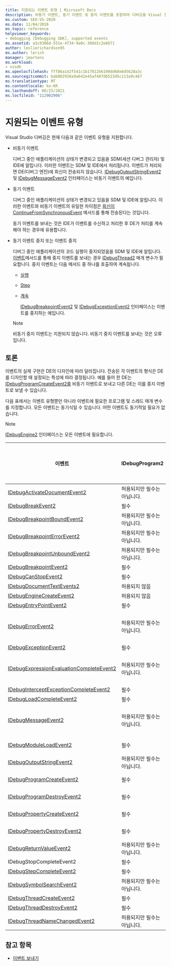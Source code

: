 ```yaml
---
title: 지원되는 이벤트 유형 | Microsoft Docs
description: 비동기 이벤트, 동기 이벤트 및 중지 이벤트를 포함하여 디버깅을 Visual Studio 지원하는 이벤트 유형에 대해 알아봅니다.
ms.custom: SEO-VS-2020
ms.date: 11/04/2016
ms.topic: reference
helpviewer_keywords:
- debugging [Debugging SDK], supported events
ms.assetid: a3c0386d-551e-4734-9a0c-368d1c2e6671
author: leslierichardson95
ms.author: lerich
manager: jmartens
ms.workload:
- vssdk
ms.openlocfilehash: fff86a142f541c1b17012b6190dd68e8d5628a3c
ms.sourcegitcommit: bab002936a9a642e45af407d652345c113a9c467
ms.translationtype: MT
ms.contentlocale: ko-KR
ms.lasthandoff: 06/25/2021
ms.locfileid: "112902906"
---
```

# <a name="supported-event-types"></a>지원되는 이벤트 유형
Visual Studio 디버깅은 현재 다음과 같은 이벤트 유형을 지원합니다.

- 비동기 이벤트

   디버그 중인 애플리케이션의 상태가 변경되고 있음을 SDM(세션 디버그 관리자) 및 IDE에 알립니다. 이러한 이벤트는 SDM 및 IDE에서 처리됩니다. 이벤트가 처리되면 DE(디버그 엔진)에 회신이 전송되지 않습니다. [IDebugOutputStringEvent2](../../extensibility/debugger/reference/idebugoutputstringevent2.md) 및 [IDebugMessageEvent2](../../extensibility/debugger/reference/idebugmessageevent2.md) 인터페이스는 비동기 이벤트의 예입니다.

- 동기 이벤트

   디버그 중인 애플리케이션의 상태가 변경되고 있음을 SDM 및 IDE에 알립니다. 이러한 이벤트와 비동기 이벤트의 유일한 차이점은 [회신이 ContinueFromSynchronousEvent](../../extensibility/debugger/reference/idebugengine2-continuefromsynchronousevent.md) 메서드를 통해 전송된다는 것입니다.

   동기 이벤트를 보내는 것은 IDE가 이벤트를 수신하고 처리한 후 DE가 처리를 계속해야 하는 경우에 유용합니다.

- 동기 이벤트 중지 또는 이벤트 중지

   디버그 중인 애플리케이션의 코드 실행이 중지되었음을 SDM 및 IDE에 알립니다. [이벤트](../../extensibility/debugger/reference/idebugeventcallback2-event.md)메서드를 통해 중지 이벤트를 보내는 경우 [IDebugThread2](../../extensibility/debugger/reference/idebugthread2.md) 매개 변수가 필요합니다. 중지 이벤트는 다음 메서드 중 하나를 호출하여 계속됩니다.

  - [실행](../../extensibility/debugger/reference/idebugprogram2-execute.md)

  - [Step](../../extensibility/debugger/reference/idebugprogram2-step.md)

  - [계속](../../extensibility/debugger/reference/idebugprogram2-continue.md)

    [IDebugBreakpointEvent2](../../extensibility/debugger/reference/idebugbreakpointevent2.md) 및 [IDebugExceptionEvent2](../../extensibility/debugger/reference/idebugexceptionevent2.md) 인터페이스는 이벤트를 중지하는 예입니다.

  > [!NOTE]
  > 비동기 중지 이벤트는 지원되지 않습니다. 비동기 중지 이벤트를 보내는 것은 오류입니다.

## <a name="discussion"></a>토론
 이벤트의 실제 구현은 DE의 디자인에 따라 달라집니다. 전송된 각 이벤트의 형식은 DE를 디자인할 때 설정되는 특성에 따라 결정됩니다. 예를 들어 한 DE는 [IDebugProgramCreateEvent2를](../../extensibility/debugger/reference/idebugprogramcreateevent2.md) 비동기 이벤트로 보내고 다른 DE는 이를 중지 이벤트로 보낼 수 있습니다.

 다음 표에서는 이벤트 유형뿐만 아니라 이벤트에 필요한 프로그램 및 스레드 매개 변수를 지정합니다. 모든 이벤트는 동기식일 수 있습니다. 어떤 이벤트도 동기적일 필요가 없습니다.

> [!NOTE]
> [IDebugEngine2](../../extensibility/debugger/reference/idebugengine2.md) 인터페이스는 모든 이벤트에 필요합니다.

|이벤트|IDebugProgram2|IDebugThread2|이벤트 중지|
|-----------|--------------------|-------------------|---------------------|
|[IDebugActivateDocumentEvent2](../../extensibility/debugger/reference/idebugactivatedocumentevent2.md)|허용되지만 필수는 아닙니다.|허용되지만 필수는 아닙니다.|No|
|[IDebugBreakEvent2](../../extensibility/debugger/reference/idebugbreakevent2.md)|필수|필수|yes|
|[IDebugBreakpointBoundEvent2](../../extensibility/debugger/reference/idebugbreakpointboundevent2.md)|허용되지만 필수는 아닙니다.|허용되지만 필수는 아닙니다.|No|
|[IDebugBreakpointErrorEvent2](../../extensibility/debugger/reference/idebugbreakpointerrorevent2.md)|허용되지만 필수는 아닙니다.|허용되지만 필수는 아닙니다.|No|
|[IDebugBreakpointUnboundEvent2](../../extensibility/debugger/reference/idebugbreakpointunboundevent2.md)|허용되지만 필수는 아닙니다.|허용되지만 필수는 아닙니다.|No|
|[IDebugBreakpointEvent2](../../extensibility/debugger/reference/idebugbreakpointevent2.md)|필수|필수|yes|
|[IDebugCanStopEvent2](../../extensibility/debugger/reference/idebugcanstopevent2.md)|필수|필수|예|
|[IDebugDocumentTextEvents2](../../extensibility/debugger/reference/idebugdocumenttextevents2.md)|허용되지 않음|허용되지 않음|No|
|[IDebugEngineCreateEvent2](../../extensibility/debugger/reference/idebugenginecreateevent2.md)|허용되지 않음|허용되지 않음|No|
|[IDebugEntryPointEvent2](../../extensibility/debugger/reference/idebugentrypointevent2.md)|필수|필수|yes|
|[IDebugErrorEvent2](../../extensibility/debugger/reference/idebugerrorevent2.md)|허용되지만 필수는 아닙니다.|허용되지만 필수는 아닙니다.|가능 여부|
|[IDebugExceptionEvent2](../../extensibility/debugger/reference/idebugexceptionevent2.md)|필수|필수|yes|
|[IDebugExpressionEvaluationCompleteEvent2](../../extensibility/debugger/reference/idebugexpressionevaluationcompleteevent2.md)|허용되지만 필수는 아닙니다.|허용되지만 필수는 아닙니다.|가능 여부|
|[IDebugInterceptExceptionCompleteEvent2](../../extensibility/debugger/reference/idebuginterceptexceptioncompleteevent2.md)|필수|필수|yes|
|[IDebugLoadCompleteEvent2](../../extensibility/debugger/reference/idebugloadcompleteevent2.md)|필수|필수|yes|
|[IDebugMessageEvent2](../../extensibility/debugger/reference/idebugmessageevent2.md)|허용되지만 필수는 아닙니다.|허용되지만 필수는 아닙니다.|가능 여부|
|[IDebugModuleLoadEvent2](../../extensibility/debugger/reference/idebugmoduleloadevent2.md)|필수|허용되지만 필수는 아닙니다.|No|
|[IDebugOutputStringEvent2](../../extensibility/debugger/reference/idebugoutputstringevent2.md)|허용되지만 필수는 아닙니다.|허용되지만 필수는 아닙니다.|No|
|[IDebugProgramCreateEvent2](../../extensibility/debugger/reference/idebugprogramcreateevent2.md)|필수|허용되지만 필수는 아닙니다.|No|
|[IDebugProgramDestroyEvent2](../../extensibility/debugger/reference/idebugprogramdestroyevent2.md)|필수|허용되지만 필수는 아닙니다.|No|
|[IDebugPropertyCreateEvent2](../../extensibility/debugger/reference/idebugpropertycreateevent2.md)|필수|허용되지만 필수는 아닙니다.|No|
|[IDebugPropertyDestroyEvent2](../../extensibility/debugger/reference/idebugpropertydestroyevent2.md)|필수|허용되지만 필수는 아닙니다.|No|
|[IDebugReturnValueEvent2](../../extensibility/debugger/reference/idebugreturnvalueevent2.md)|허용되지만 필수는 아닙니다.|허용되지만 필수는 아닙니다.|No|
|IDebugStopCompleteEvent2|필수|필수|yes|
|[IDebugStepCompleteEvent2](../../extensibility/debugger/reference/idebugstepcompleteevent2.md)|필수|필수|yes|
|[IDebugSymbolSearchEvent2](../../extensibility/debugger/reference/idebugsymbolsearchevent2.md)|허용되지만 필수는 아닙니다.|허용되지만 필수는 아닙니다.|No|
|[IDebugThreadCreateEvent2](../../extensibility/debugger/reference/idebugthreadcreateevent2.md)|필수|필수|예|
|[IDebugThreadDestroyEvent2](../../extensibility/debugger/reference/idebugthreaddestroyevent2.md)|필수|필수|예|
|[IDebugThreadNameChangedEvent2](../../extensibility/debugger/reference/idebugthreadnamechangedevent2.md)|허용되지만 필수는 아닙니다.|허용되지만 필수는 아닙니다.|예|

## <a name="see-also"></a>참고 항목
- [이벤트 보내기](../../extensibility/debugger/sending-events.md)
